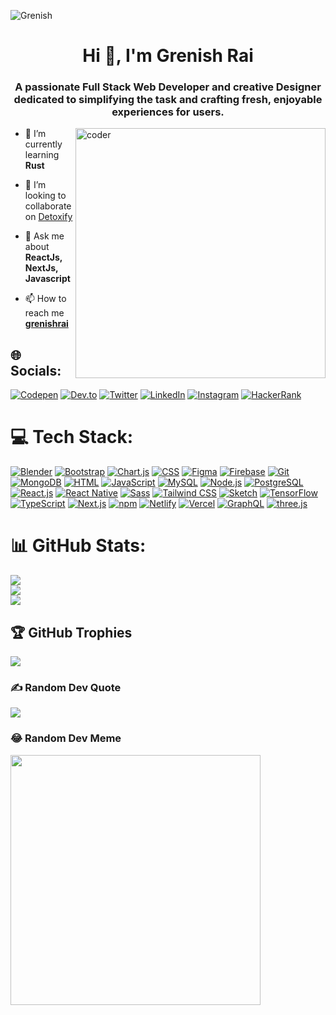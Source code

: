 <p align="left"> <img src="https://komarev.com/ghpvc/?username=Grenish&label=Profile%20views&color=0e75b6&style=flat" alt="Grenish" /> </p>
<h1 align="center">Hi 👋, I'm Grenish Rai</h1>
<h3 align="center">A passionate Full Stack Web Developer and creative Designer dedicated to simplifying the task and crafting fresh, enjoyable experiences for users.</h3>



<img align="right" alt="coder" src="https://i.pinimg.com/originals/f1/e7/34/f1e734f9cade86fe737a9aa404ad5677.gif" width="400px" />

- 🌱 I’m currently learning **Rust**

- 👯 I’m looking to collaborate on [Detoxify](https://github.com/Grenish/detoxify)

- 💬 Ask me about **ReactJs, NextJs, Javascript**

- 📫 How to reach me [**grenishrai**](https://grenishrai.icu/)

## 🌐 Socials:
[![Codepen](https://img.shields.io/badge/Codepen-000000?style=for-the-badge&logo=codepen&logoColor=white)](https://codepen.io/grenish_rai)
[![Dev.to](https://img.shields.io/badge/Dev.to-000000?style=for-the-badge&logo=dev.to&logoColor=white)](https://dev.to/grenishrai)
[![Twitter](https://img.shields.io/badge/Twitter-%231DA1F2.svg?logo=Twitter&logoColor=white)](https://twitter.com/grenish_rai)
[![LinkedIn](https://img.shields.io/badge/LinkedIn-%230077B5.svg?logo=linkedin&logoColor=white)](https://linkedin.com/in/grenish-rai-71a5b4219)
[![Instagram](https://img.shields.io/badge/Instagram-%23E4405F.svg?logo=Instagram&logoColor=white)](https://instagram.com/grenish_rai)
[![HackerRank](https://img.shields.io/badge/HackerRank-00EA64?style=for-the-badge&logo=hackerrank&logoColor=white)](https://www.hackerrank.com/ariestheracer)

# 💻 Tech Stack:
[![Blender](https://img.shields.io/badge/Blender-%23F5792A.svg?logo=blender&logoColor=white)](https://www.blender.org/)
[![Bootstrap](https://img.shields.io/badge/Bootstrap-%23563D7C.svg?logo=bootstrap&logoColor=white)](https://getbootstrap.com/)
[![Chart.js](https://img.shields.io/badge/Chart.js-FF6384?style=for-the-badge&logo=chart.js&logoColor=white)](https://www.chartjs.org/)
[![CSS](https://img.shields.io/badge/CSS-%231572B6.svg?logo=css3&logoColor=white)](https://www.w3.org/Style/CSS/Overview.en.html)
[![Figma](https://img.shields.io/badge/Figma-%23F24E1E.svg?logo=figma&logoColor=white)](https://www.figma.com/)
[![Firebase](https://img.shields.io/badge/Firebase-%23FFCA28.svg?logo=firebase&logoColor=white)](https://firebase.google.com/)
[![Git](https://img.shields.io/badge/Git-%23F05032.svg?logo=git&logoColor=white)](https://git-scm.com/)
[![MongoDB](https://img.shields.io/badge/MongoDB-%2347A248.svg?logo=mongodb&logoColor=white)](https://www.mongodb.com/)
[![HTML](https://img.shields.io/badge/HTML-%23E34F26.svg?logo=html5&logoColor=white)](https://developer.mozilla.org/en-US/docs/Web/HTML)
[![JavaScript](https://img.shields.io/badge/JavaScript-%23F7DF1E.svg?logo=javascript&logoColor=black)](https://developer.mozilla.org/en-US/docs/Web/JavaScript)
[![MySQL](https://img.shields.io/badge/MySQL-%234479A1.svg?logo=mysql&logoColor=white)](https://www.mysql.com/)
[![Node.js](https://img.shields.io/badge/Node.js-%23339933.svg?logo=node.js&logoColor=white)](https://nodejs.org/)
[![PostgreSQL](https://img.shields.io/badge/PostgreSQL-%23336791.svg?logo=postgresql&logoColor=white)](https://www.postgresql.org/)
[![React.js](https://img.shields.io/badge/React.js-%2361DAFB.svg?logo=react&logoColor=white)](https://reactjs.org/)
[![React Native](https://img.shields.io/badge/React%20Native-%2320232A.svg?logo=react&logoColor=%2361DAFB)](https://reactnative.dev/)
[![Sass](https://img.shields.io/badge/Sass-%23CC6699.svg?logo=sass&logoColor=white)](https://sass-lang.com/)
[![Tailwind CSS](https://img.shields.io/badge/Tailwind%20CSS-%2338B2AC.svg?logo=tailwind-css&logoColor=white)](https://tailwindcss.com/)
[![Sketch](https://img.shields.io/badge/Sketch-%23F7B500.svg?logo=sketch&logoColor=white)](https://www.sketch.com/)
[![TensorFlow](https://img.shields.io/badge/TensorFlow-%23FF6F00.svg?logo=tensorflow&logoColor=white)](https://www.tensorflow.org/)
[![TypeScript](https://img.shields.io/badge/TypeScript-%233178C6.svg?logo=typescript&logoColor=white)](https://www.typescriptlang.org/)
[![Next.js](https://img.shields.io/badge/Next.js-%23000000.svg?logo=next.js&logoColor=white)](https://nextjs.org/)
[![npm](https://img.shields.io/badge/npm-%23CB3837.svg?logo=npm&logoColor=white)](https://www.npmjs.com/)
[![Netlify](https://img.shields.io/badge/Netlify-%2300C7B7.svg?logo=netlify&logoColor=white)](https://www.netlify.com/)
[![Vercel](https://img.shields.io/badge/Vercel-%23000000.svg?logo=vercel&logoColor=white)](https://vercel.com/)
[![GraphQL](https://img.shields.io/badge/GraphQL-%23E434AA.svg?logo=graphql&logoColor=white)](https://graphql.org/)
[![three.js](https://img.shields.io/badge/three.js-%23DD4444.svg?logo=three.js&logoColor=white)](https://threejs.org/)



# 📊 GitHub Stats:
![](https://github-readme-stats.vercel.app/api?username=Grenish&theme=dracula&hide_border=false&include_all_commits=true&count_private=false)<br/>
![](https://github-readme-streak-stats.herokuapp.com/?user=Grenish&theme=dracula&hide_border=false)<br/>
![](https://github-readme-stats.vercel.app/api/top-langs/?username=Grenish&theme=dracula&hide_border=false&include_all_commits=true&count_private=false&layout=compact)

## 🏆 GitHub Trophies
![](https://github-profile-trophy.vercel.app/?username=Grenish&theme=dracula&no-frame=false&no-bg=true&margin-w=4)

### ✍️ Random Dev Quote
![](https://quotes-github-readme.vercel.app/api?type=horizontal&theme=radical)

### 😂 Random Dev Meme
<img src='https://randommeme-five.vercel.app/' style="height: 400px;"/>
